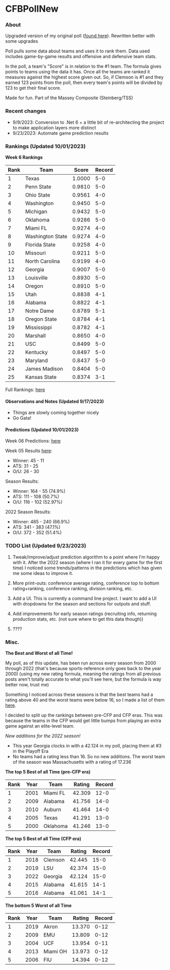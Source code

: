 # CFBPollNew

### About

Upgraded version of my original poll ([found here](https://github.com/taylorleprechaun/CFBPoll)).  Rewritten better with some upgrades

Poll pulls some data about teams and uses it to rank them.  Data used includes game-by-game results and offensive and defensive team stats.

In the poll, a team's "Score" is in relation to the #1 team.  The formula gives points to teams using the data it has.  Once all the teams are ranked it measures against the highest score given out.  So, if Clemson is #1 and they earned 123 points from the poll, then every team's points will be divided by 123 to get their final score.

Made for fun.  Part of the Massey Composite (Steinberg/TSS)

### Recent changes

* 9/9/2023: Conversion to .Net 6 + a little bit of re-architecting the project to make application layers more distinct
* 9/23/2023: Automate game prediction results

### Rankings (Updated 10/01/2023)

**Week 6 Rankings**

Rank | Team | Score | Record
---|---|---|---
1 | Texas | 1.0000 | 5-0
2 | Penn State | 0.9810 | 5-0
3 | Ohio State | 0.9561 | 4-0
4 | Washington | 0.9450 | 5-0
5 | Michigan | 0.9432 | 5-0
6 | Oklahoma | 0.9286 | 5-0
7 | Miami FL | 0.9274 | 4-0
8 | Washington State | 0.9274 | 4-0
9 | Florida State | 0.9258 | 4-0
10 | Missouri | 0.9211 | 5-0
11 | North Carolina | 0.9199 | 4-0
12 | Georgia | 0.9007 | 5-0
13 | Louisville | 0.8930 | 5-0
14 | Oregon | 0.8910 | 5-0
15 | Utah | 0.8838 | 4-1
16 | Alabama | 0.8822 | 4-1
17 | Notre Dame | 0.8789 | 5-1
18 | Oregon State | 0.8784 | 4-1
19 | Mississippi | 0.8782 | 4-1
20 | Marshall | 0.8650 | 4-0
21 | USC | 0.8499 | 5-0
22 | Kentucky | 0.8497 | 5-0
23 | Maryland | 0.8437 | 5-0
24 | James Madison | 0.8404 | 5-0
25 | Kansas State | 0.8374 | 3-1

Full Rankings: [here](https://github.com/taylorleprechaun/CFBPollNew/blob/main/CFBPoll/PreviousPolls/2023/2023-Week%2006.md)

#### Observations and Notes (Updated 9/17/2023)

* Things are slowly coming together nicely
* Go Gata!

#### Predictions (Updated 10/01/2023)

Week 06 Predictions: [here](https://github.com/taylorleprechaun/CFBPollNew/blob/main/CFBPoll/PreviousPolls/2023/Predictions/2023-Week%2006.md)

Week 05 Results [here](https://github.com/taylorleprechaun/CFBPollNew/blob/main/CFBPoll/PreviousPolls/2023/Predictions/2023-Week%2005.md):
* Winner: 45 - 11
* ATS: 31 - 25
* O/U: 26 - 30

Season Results:
* Winner: 164 - 55 (74.9%)
* ATS: 111 - 108 (50.7%)
* O/U: 116 - 102 (52.97%)

2022 Season Results:
* Winner: 485 - 240 (66.9%)
* ATS: 341 - 383 (47.1%)
* O/U: 372 - 352 (51.4%)
 
### TODO List (Updated 9/23/2023)

1. Tweak/improve/adjust prediction algorithm to a point where I'm happy with it. After the 2022 season (where I ran it for every game for the first time) I noticed some trends/patterns in the predictions which has given me some ideas to improve it.

2. More print-outs: conference average rating, conference top to bottom rating+ranking, conference ranking, division ranking, etc.

3. Add a UI.  This is currently a command line project.  I want to add a UI with dropdowns for the season and sections for outputs and stuff.
	
4. Add improvements for early season ratings (recruiting info, returning production stats, etc. (not sure where to get this data though))

5. ????

### Misc.

**The Best and Worst of all Time!**

My poll, as of this update, has been run across every season from 2000 through 2022 (that's because sports-reference only goes back to the year 2000) (using my new rating formula, meaning the ratings from all previous posts aren't totally accurate to what you'll see here, but the formula is way better now, trust me)

Something I noticed across these seasons is that the best teams had a rating above 40 and the worst teams were below 16, so I made a list of them [here]( https://github.com/taylorleprechaun/CFBPollNew/blob/main/CFBPoll/Resources/BOAT%20and%20WOAT.xlsx).

I decided to split up the rankings between pre-CFP and CFP eras.  This was because the teams in the CFP would get little bumps from playing an extra game against an elite-level team.

*New additions for the 2022 season!*

* This year Georgia clocks in with a 42.124 in my poll, placing them at #3 in the Playoff Era
* No teams had a rating less than 16.  So no new additions.  The worst team of the season was Massachusetts with a rating of 17.236

**The top 5 Best of all Time (pre-CFP era)**

Rank | Year | Team | Rating | Record
---|---|---|---|---
1 | 2001 | Miami FL | 42.309 | 12-0
2 | 2009 | Alabama | 41.756 | 14-0
3 | 2010 | Auburn | 41.464 | 14-0
4 | 2005 | Texas | 41.291 | 13-0
5 | 2000 | Oklahoma | 41.246 | 13-0

**The top 5 Best of all Time (CFP era)**

Rank | Year | Team | Rating | Record
---|---|---|---|---
1 | 2018 | Clemson | 42.445 | 15-0
2 | 2019 | LSU | 42.374 | 15-0
3 | 2022 | Georgia | 42.124 | 15-0
4 | 2015 | Alabama | 41.615 | 14-1
5 | 2016 | Alabama | 41.061 | 14-1

**The bottom 5 Worst of all Time**

Rank | Year | Team | Rating | Record
---|---|---|---|---
1 | 2019 | Akron | 13.370 | 0-12
2 | 2009 | EMU | 13.809 | 0-12
3 | 2004 | UCF | 13.954 | 0-11
4 | 2013 | Miami OH | 13.973 | 0-12
5 | 2006 | FIU | 14.394 | 0-12
